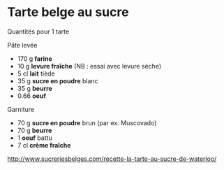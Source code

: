 # Tarte belge au sucre

Quantités pour 1 tarte

Pâte levée

* 170 g **farine**
* 10 g **levure fraîche** (NB : essai avec levure sèche)
* 5 cl **lait** tiède
* 35 g **sucre en poudre** blanc
* 35 g **beurre**
* 0.66 **oeuf**

Garniture

* 70 g **sucre en poudre** brun (par ex. Muscovado)
* 70 g **beurre**
* 1 **oeuf** battu
* 7 cl **crème fraîche**



http://www.sucreriesbelges.com/recette-la-tarte-au-sucre-de-waterloo/
